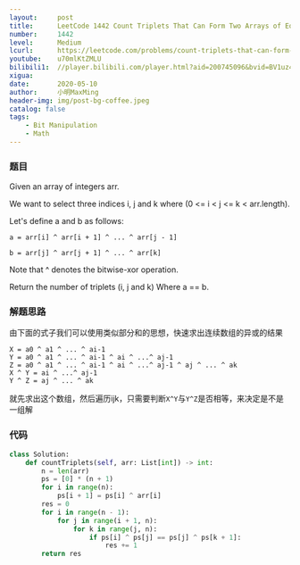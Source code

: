 ```yaml
---
layout:     post
title:      LeetCode 1442 Count Triplets That Can Form Two Arrays of Equal XOR (Python)
number:     1442
level:      Medium
lcurl:      https://leetcode.com/problems/count-triplets-that-can-form-two-arrays-of-equal-xor/
youtube:    u70mlKtZMLU
bilibili1:  //player.bilibili.com/player.html?aid=200745096&bvid=BV1uz411B7HB&cid=189632924&page=1
xigua:      
date:       2020-05-10
author:     小明MaxMing
header-img: img/post-bg-coffee.jpeg
catalog: false
tags:
    - Bit Manipulation
    - Math
---
```


### 题目

Given an array of integers arr.

We want to select three indices i, j and k where (0 <= i < j <= k < arr.length).

Let's define a and b as follows:

`a = arr[i] ^ arr[i + 1] ^ ... ^ arr[j - 1]`

`b = arr[j] ^ arr[j + 1] ^ ... ^ arr[k]`

Note that ^ denotes the bitwise-xor operation.

Return the number of triplets (i, j and k) Where a == b.

### 解题思路

由下面的式子我们可以使用类似部分和的思想，快速求出连续数组的异或的结果
```
X = a0 ^ a1 ^ ... ^ ai-1
Y = a0 ^ a1 ^ ... ^ ai-1 ^ ai ^ ...^ aj-1
Z = a0 ^ a1 ^ ... ^ ai-1 ^ ai ^ ...^ aj-1 ^ aj ^ ... ^ ak
X ^ Y = ai ^ ...^ aj-1
Y ^ Z = aj ^ ... ^ ak
```
就先求出这个数组，然后遍历ijk，只需要判断`X^Y`与`Y^Z`是否相等，来决定是不是一组解

### 代码
```python
class Solution:
    def countTriplets(self, arr: List[int]) -> int:
        n = len(arr)
        ps = [0] * (n + 1)
        for i in range(n):
            ps[i + 1] = ps[i] ^ arr[i]
        res = 0
        for i in range(n - 1):
            for j in range(i + 1, n):
                for k in range(j, n):
                    if ps[i] ^ ps[j] == ps[j] ^ ps[k + 1]:
                        res += 1
        return res
```
